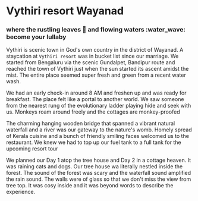 # Vythiri resort Wayanad


### where the rustling leaves :leaves: and flowing waters :water_wave: become your lullaby 

Vythiri is scenic town in God's own country in the district of Wayanad. A staycation at `Vythiri resort` was in bucket list since our marriage. We started from Bengaluru via the scenic Gundalpet, Bandipur route and reached the town of Vythiri just when the sun started its ascent amidst the mist. The entire place seemed super fresh and green from a recent water wash.

We had an early check-in around 8 AM and freshen up and was ready for breakfast. The place felt like a portal to another world. We saw someone from the nearest rung of the evolutionary ladder playing hide and seek with us. Monkeys roam around freely and the cottages are monkey-proofed

The charming hanging wooden bridge that spanned a vibrant natural waterfall and a river was our gateway to the nature's womb. Homely spread of Kerala cuisine and a bunch of friendly smiling faces welcomed us to the restaurant. We knew we had to top up our fuel tank to a full tank for the upcoming resort tour

We planned our Day 1 atop the tree house and Day 2 in a cottage heaven. It was raining cats and dogs. Our tree house wa literally nestled inside the forest. The sound of the forest was scary and the waterfall sound amplified the rain sound. The walls were of glass so that we don't miss the view from tree top. It was cosy inside and it was beyond words to describe the experience. 




